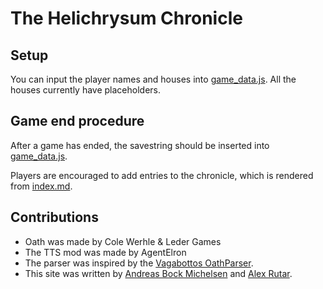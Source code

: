 # The Helichrysum Chronicle
## Setup
You can input the player names and houses into [game_data.js](game_data.js).
All the houses currently have placeholders.

## Game end procedure
After a game has ended, the savestring should be inserted into [game_data.js](game_data.js).

Players are encouraged to add entries to the chronicle, which is rendered from [index.md](index.md).

## Contributions
- Oath was made by Cole Werhle & Leder Games
- The TTS mod was made by AgentElron
- The parser was inspired by the [Vagabottos OathParser](https://github.com/Vagabottos/OathParser).
- This site was written by [Andreas Bock Michelsen](https://github.com/AndBm) and [Alex Rutar](https://github.com/alexrutar).
